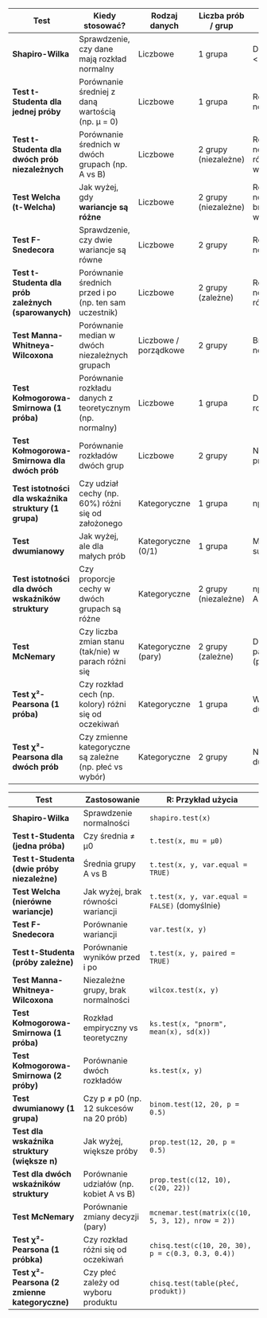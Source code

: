 | **Test**                                              | **Kiedy stosować?**                                      | **Rodzaj danych**     | **Liczba prób / grup** | **Założenia**                             |
| ----------------------------------------------------- | -------------------------------------------------------- | --------------------- | ---------------------- | ----------------------------------------- |
| **Shapiro-Wilka**                                     | Sprawdzenie, czy dane mają rozkład normalny              | Liczbowe              | 1 grupa                | Dane ciągłe, n < 50-2000                  |
| **Test t-Studenta dla jednej próby**                  | Porównanie średniej z daną wartością (np. μ = 0)         | Liczbowe              | 1 grupa                | Rozkład normalny                          |
| **Test t-Studenta dla dwóch prób niezależnych**       | Porównanie średnich w dwóch grupach (np. A vs B)         | Liczbowe              | 2 grupy (niezależne)   | Rozkład normalny, równość wariancji       |
| **Test Welcha (t-Welcha)**                            | Jak wyżej, gdy **wariancje są różne**                    | Liczbowe              | 2 grupy (niezależne)   | Rozkład normalny, brak równości wariancji |
| **Test F-Snedecora**                                  | Sprawdzenie, czy dwie wariancje są równe                 | Liczbowe              | 2 grupy                | Rozkład normalny                          |
| **Test t-Studenta dla prób zależnych (sparowanych)**  | Porównanie średnich przed i po (np. ten sam uczestnik)   | Liczbowe              | 2 grupy (zależne)      | Rozkład normalny różnic                   |
| **Test Manna-Whitneya-Wilcoxona**                     | Porównanie median w dwóch niezależnych grupach           | Liczbowe / porządkowe | 2 grupy                | Brak rozkładu normalnego                  |
| **Test Kołmogorowa-Smirnowa (1 próba)**               | Porównanie rozkładu danych z teoretycznym (np. normalny) | Liczbowe              | 1 grupa                | Dowolny rozkład                           |
| **Test Kołmogorowa-Smirnowa dla dwóch prób**          | Porównanie rozkładów dwóch grup                          | Liczbowe              | 2 grupy                | Niezależne próbki                         |
| **Test istotności dla wskaźnika struktury (1 grupa)** | Czy udział cechy (np. 60%) różni się od założonego       | Kategoryczne          | 1 grupa                | np. p = 0.6                               |
| **Test dwumianowy**                                   | Jak wyżej, ale dla małych prób                           | Kategoryczne (0/1)    | 1 grupa                | Mała liczba sukcesów                      |
| **Test istotności dla dwóch wskaźników struktury**    | Czy proporcje cechy w dwóch grupach są różne             | Kategoryczne          | 2 grupy (niezależne)   | np. % kobiet w A vs B                     |
| **Test McNemary**                                     | Czy liczba zmian stanu (tak/nie) w parach różni się      | Kategoryczne (pary)   | 2 grupy (zależne)      | Dane w parach (przed/po)                  |
| **Test χ²-Pearsona (1 próba)**                        | Czy rozkład cech (np. kolory) różni się od oczekiwań     | Kategoryczne          | 1 grupa                | Wystarczająco duże próby                  |
| **Test χ²-Pearsona dla dwóch prób**                   | Czy zmienne kategoryczne są zależne (np. płeć vs wybór)  | Kategoryczne          | 2 grupy                | Niezależność, duże próby                  |


| **Test**                                      | **Zastosowanie**                        | **R: Przykład użycia**                            |
| --------------------------------------------- | --------------------------------------- | ------------------------------------------------- |
| **Shapiro-Wilka**                             | Sprawdzenie normalności                 | `shapiro.test(x)`                                 |
| **Test t-Studenta (jedna próba)**             | Czy średnia ≠ μ0                        | `t.test(x, mu = μ0)`                              |
| **Test t-Studenta (dwie próby niezależne)**   | Średnia grupy A vs B                    | `t.test(x, y, var.equal = TRUE)`                  |
| **Test Welcha (nierówne wariancje)**          | Jak wyżej, brak równości wariancji      | `t.test(x, y, var.equal = FALSE)` (domyślnie)     |
| **Test F-Snedecora**                          | Porównanie wariancji                    | `var.test(x, y)`                                  |
| **Test t-Studenta (próby zależne)**           | Porównanie wyników przed i po           | `t.test(x, y, paired = TRUE)`                     |
| **Test Manna-Whitneya-Wilcoxona**             | Niezależne grupy, brak normalności      | `wilcox.test(x, y)`                               |
| **Test Kołmogorowa-Smirnowa (1 próba)**       | Rozkład empiryczny vs teoretyczny       | `ks.test(x, "pnorm", mean(x), sd(x))`             |
| **Test Kołmogorowa-Smirnowa (2 próby)**       | Porównanie dwóch rozkładów              | `ks.test(x, y)`                                   |
| **Test dwumianowy (1 grupa)**                 | Czy p ≠ p0 (np. 12 sukcesów na 20 prób) | `binom.test(12, 20, p = 0.5)`                     |
| **Test dla wskaźnika struktury (większe n)**  | Jak wyżej, większe próby                | `prop.test(12, 20, p = 0.5)`                      |
| **Test dla dwóch wskaźników struktury**       | Porównanie udziałów (np. kobiet A vs B) | `prop.test(c(12, 10), c(20, 22))`                 |
| **Test McNemary**                             | Porównanie zmiany decyzji (pary)        | `mcnemar.test(matrix(c(10, 5, 3, 12), nrow = 2))` |
| **Test χ²-Pearsona (1 próbka)**               | Czy rozkład różni się od oczekiwań      | `chisq.test(c(10, 20, 30), p = c(0.3, 0.3, 0.4))` |
| **Test χ²-Pearsona (2 zmienne kategoryczne)** | Czy płeć zależy od wyboru produktu      | `chisq.test(table(płeć, produkt))`                |
